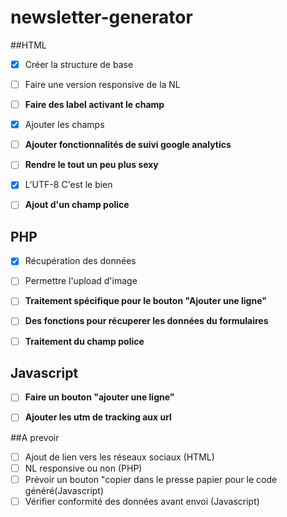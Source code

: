 # newsletter-generator
##HTML 
- [x] Créer la structure de base
- [ ] Faire une version responsive de la NL
- [ ] **Faire des label activant le champ**
- [x] Ajouter les champs
- [ ] **Ajouter fonctionnalités de suivi google analytics**
- [ ] **Rendre le tout un peu plus sexy**
- [x] L'UTF-8 C'est le bien
- [ ] **Ajout d'un champ police**


## PHP
- [x] Récupération des données
- [ ] Permettre l'upload d'image
- [ ] **Traitement spécifique pour le bouton "Ajouter une ligne"**
- [ ] **Des fonctions pour récuperer les données du formulaires**
- [ ] **Traitement du champ police**



## Javascript
- [ ] **Faire un bouton "ajouter une ligne"**
- [ ] **Ajouter les utm de tracking aux url**


##A prevoir
- [ ] Ajout de lien vers les réseaux sociaux (HTML)
- [ ] NL responsive ou non (PHP)
- [ ] Prévoir un bouton "copier dans le presse papier pour le code généré(Javascript)
- [ ] Vérifier conformité des données avant envoi (Javascript)
